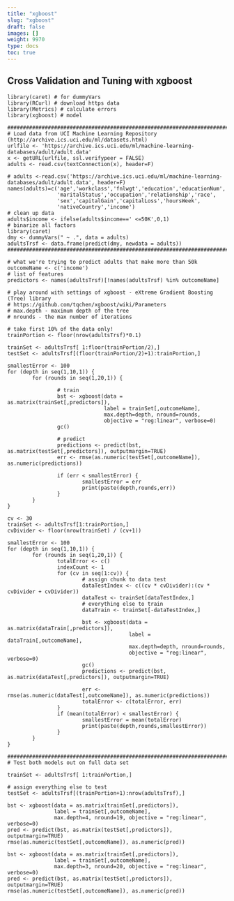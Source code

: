 ```yaml
---
title: "xgboost"
slug: "xgboost"
draft: false
images: []
weight: 9970
type: docs
toc: true
---
```


## Cross Validation and Tuning with xgboost
    library(caret) # for dummyVars
    library(RCurl) # download https data
    library(Metrics) # calculate errors
    library(xgboost) # model
    
    ###############################################################################
    # Load data from UCI Machine Learning Repository (http://archive.ics.uci.edu/ml/datasets.html)
    urlfile <- 'https://archive.ics.uci.edu/ml/machine-learning-databases/adult/adult.data'
    x <- getURL(urlfile, ssl.verifypeer = FALSE)
    adults <- read.csv(textConnection(x), header=F)
    
    # adults <-read.csv('https://archive.ics.uci.edu/ml/machine-learning-databases/adult/adult.data', header=F)
    names(adults)=c('age','workclass','fnlwgt','education','educationNum',
                    'maritalStatus','occupation','relationship','race',
                    'sex','capitalGain','capitalLoss','hoursWeek',
                    'nativeCountry','income')
    # clean up data
    adults$income <- ifelse(adults$income==' <=50K',0,1)
    # binarize all factors
    library(caret)
    dmy <- dummyVars(" ~ .", data = adults)
    adultsTrsf <- data.frame(predict(dmy, newdata = adults))
    ###############################################################################
    
    # what we're trying to predict adults that make more than 50k
    outcomeName <- c('income')
    # list of features
    predictors <- names(adultsTrsf)[!names(adultsTrsf) %in% outcomeName]
    
    # play around with settings of xgboost - eXtreme Gradient Boosting (Tree) library
    # https://github.com/tqchen/xgboost/wiki/Parameters
    # max.depth - maximum depth of the tree
    # nrounds - the max number of iterations
    
    # take first 10% of the data only!
    trainPortion <- floor(nrow(adultsTrsf)*0.1)
    
    trainSet <- adultsTrsf[ 1:floor(trainPortion/2),]
    testSet <- adultsTrsf[(floor(trainPortion/2)+1):trainPortion,]
    
    smallestError <- 100
    for (depth in seq(1,10,1)) {
            for (rounds in seq(1,20,1)) {
                   
                    # train
                    bst <- xgboost(data = as.matrix(trainSet[,predictors]),
                                   label = trainSet[,outcomeName],
                                   max.depth=depth, nround=rounds,
                                   objective = "reg:linear", verbose=0)
                    gc()
                   
                    # predict
                    predictions <- predict(bst, as.matrix(testSet[,predictors]), outputmargin=TRUE)
                    err <- rmse(as.numeric(testSet[,outcomeName]), as.numeric(predictions))
                   
                    if (err < smallestError) {
                            smallestError = err
                            print(paste(depth,rounds,err))
                    }     
            }
    } 
    
    cv <- 30
    trainSet <- adultsTrsf[1:trainPortion,]
    cvDivider <- floor(nrow(trainSet) / (cv+1))
    
    smallestError <- 100
    for (depth in seq(1,10,1)) { 
            for (rounds in seq(1,20,1)) {
                    totalError <- c()
                    indexCount <- 1
                    for (cv in seq(1:cv)) {
                            # assign chunk to data test
                            dataTestIndex <- c((cv * cvDivider):(cv * cvDivider + cvDivider))
                            dataTest <- trainSet[dataTestIndex,]
                            # everything else to train
                            dataTrain <- trainSet[-dataTestIndex,]
                           
                            bst <- xgboost(data = as.matrix(dataTrain[,predictors]),
                                           label = dataTrain[,outcomeName],
                                           max.depth=depth, nround=rounds,
                                           objective = "reg:linear", verbose=0)
                            gc()
                            predictions <- predict(bst, as.matrix(dataTest[,predictors]), outputmargin=TRUE)
                           
                            err <- rmse(as.numeric(dataTest[,outcomeName]), as.numeric(predictions))
                            totalError <- c(totalError, err)
                    }
                    if (mean(totalError) < smallestError) {
                            smallestError = mean(totalError)
                            print(paste(depth,rounds,smallestError))
                    } 
            }
    } 
     
    ###########################################################################
    # Test both models out on full data set
    
    trainSet <- adultsTrsf[ 1:trainPortion,]
    
    # assign everything else to test
    testSet <- adultsTrsf[(trainPortion+1):nrow(adultsTrsf),]
    
    bst <- xgboost(data = as.matrix(trainSet[,predictors]),
                   label = trainSet[,outcomeName],
                   max.depth=4, nround=19, objective = "reg:linear", verbose=0)
    pred <- predict(bst, as.matrix(testSet[,predictors]), outputmargin=TRUE)
    rmse(as.numeric(testSet[,outcomeName]), as.numeric(pred))
    
    bst <- xgboost(data = as.matrix(trainSet[,predictors]),
                   label = trainSet[,outcomeName],
                   max.depth=3, nround=20, objective = "reg:linear", verbose=0)
    pred <- predict(bst, as.matrix(testSet[,predictors]), outputmargin=TRUE)
    rmse(as.numeric(testSet[,outcomeName]), as.numeric(pred))




